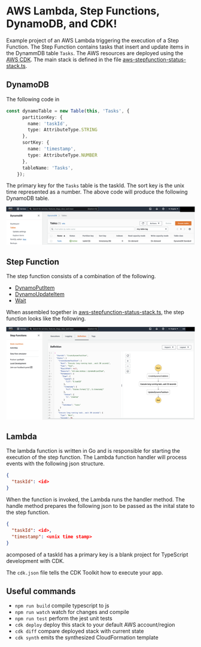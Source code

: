 # AWS Lambda, Step Functions, DynamoDB, and CDK!

Example project of an AWS Lambda triggering the execution of a Step Function.  The Step Function contains tasks that insert and update items in the DynammDB table `Tasks`.  The AWS resources are deployed using the [AWS CDK](https://aws.amazon.com/cdk).  The main stack is defined in the file [aws-stepfunction-status-stack.ts](./lib/aws-stepfunction-status-stack.ts).

## DynamoDB

The following code in 

```typescript
const dynamoTable = new Table(this, 'Tasks', {
      partitionKey: {
        name: 'taskId',
        type: AttributeType.STRING
      },
      sortKey: {
        name: 'timestamp',
        type: AttributeType.NUMBER
      },
      tableName: 'Tasks',
    });
```

The primary key for the `Tasks` table is the taskId.  The sort key is the unix time represented as a number.  The above code will produce the following DynamoDB table.

![dynamodb-primary-sort-key](./images/dynamodb-primary-sort-key.png)

## Step Function

The step function consists of a combination of the following.
* [DynamoPutItem](https://docs.aws.amazon.com/cdk/api/v2/docs/aws-cdk-lib.aws_stepfunctions_tasks.DynamoPutItem.html)
* [DynamoUpdateItem](https://docs.aws.amazon.com/cdk/api/v2/docs/aws-cdk-lib.aws_stepfunctions_tasks.DynamoUpdateItem.html)
* [Wait](https://docs.aws.amazon.com/cdk/api/v2/docs/aws-cdk-lib.aws_stepfunctions.Wait.html)

When assembled together in [aws-stepfunction-status-stack.ts](./lib/aws-stepfunction-status-stack.ts), the step function looks like the following.

![step-function-definition](./images/step-function-definition.png)

## Lambda

The lambda function is written in Go and is responsible for starting the execution of the step function.  The Lambda function handler will process events with the following json structure.

```json
{
  "taskId": <id>
}
```

When the function is invoked, the Lambda runs the handler method. The handle method prepares the following json to be passed as the inital state to the step function.

```json
{
  "taskId": <id>,
  "timestamp": <unix time stamp>
}
```

acomposed of a taskId has a primary key is a blank project for TypeScript development with CDK.

The `cdk.json` file tells the CDK Toolkit how to execute your app.



## Useful commands

 * `npm run build`   compile typescript to js
 * `npm run watch`   watch for changes and compile
 * `npm run test`    perform the jest unit tests
 * `cdk deploy`      deploy this stack to your default AWS account/region
 * `cdk diff`        compare deployed stack with current state
 * `cdk synth`       emits the synthesized CloudFormation template
